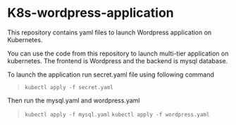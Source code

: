 # K8s-wordpress-application
This repository contains yaml files to launch Wordpress application on Kubernetes.

You can use the code from this repository to launch multi-tier application on kubernetes. The frontend is Wordpress and the backend is mysql database.

To launch the application run secret.yaml file using following command
>`kubectl apply -f secret.yaml`

Then run the mysql.yaml and wordpress.yaml
>`kubectl apply -f mysql.yaml`
>`kubectl apply -f wordpress.yaml`
